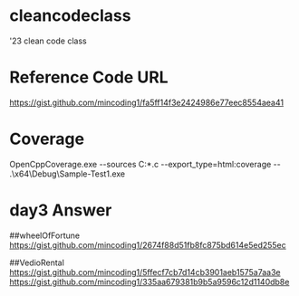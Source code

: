 # cleancodeclass
'23 clean code class

# Reference Code URL
https://gist.github.com/mincoding1/fa5ff14f3e2424986e77eec8554aea41

# Coverage 
OpenCppCoverage.exe --sources C:*.c --export_type=html:coverage -- .\x64\Debug\Sample-Test1.exe

# day3 Answer
##wheelOfFortune
https://gist.github.com/mincoding1/2674f88d51fb8fc875bd614e5ed255ec

##VedioRental
https://gist.github.com/mincoding1/5ffecf7cb7d14cb3901aeb1575a7aa3e
https://gist.github.com/mincoding1/335aa679381b9b5a9596c12d1140db8e
